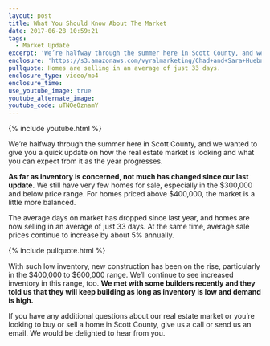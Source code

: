 ```yaml
---
layout: post
title: What You Should Know About The Market
date: 2017-06-28 10:59:21
tags:
  - Market Update
excerpt: 'We’re halfway through the summer here in Scott County, and we wanted to give you a quick update on how the real estate market is looking and what you can expect from it as the year progresses.'
enclosure: 'https://s3.amazonaws.com/vyralmarketing/Chad+and+Sara+Huebner/Videos/2017/June/Chad+%2526+Sara+Huebener+With+Edina+Realty-+Whats+Happening+in+Our+Local+Real+Estate+Market%253F.mp4'
pullquote: Homes are selling in an average of just 33 days.
enclosure_type: video/mp4
enclosure_time:
use_youtube_image: true
youtube_alternate_image:
youtube_code: uTNOe0znamY
---
```



{% include youtube.html %}

We’re halfway through the summer here in Scott County, and we wanted to give you a quick update on how the real estate market is looking and what you can expect from it as the year progresses.

**As far as inventory is concerned, not much has changed since our last update.** We still have very few homes for sale, especially in the $300,000 and below price range. For homes priced above $400,000, the market is a little more balanced.

The average days on market has dropped since last year, and homes are now selling in an average of just 33 days. At the same time, average sale prices continue to increase by about 5% annually.

{% include pullquote.html %}

With such low inventory, new construction has been on the rise, particularly in the $400,000 to $600,000 range. We’ll continue to see increased inventory in this range, too. **We met with some builders recently and they told us that they will keep building as long as inventory is low and demand is high.**

If you have any additional questions about our real estate market or you’re looking to buy or sell a home in Scott County, give us a call or send us an email. We would be delighted to hear from you.